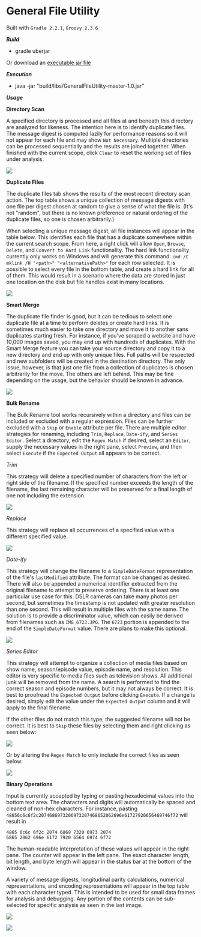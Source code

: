 General File Utility
===

Built with `Gradle 2.2.1`, `Groovy 2.3.6`

***Build***
*  gradle uberjar

Or download an [executable jar file](https://github.com/garypaduana/GeneralFileUtility/blob/master/binaries/GeneralFileUtility.jar?raw=true)

***Execution***
*  java -jar "build/libs/GeneralFileUtility-master-1.0.jar"

***Usage***

**Directory Scan**

A specified directory is processed and all files at and beneath this directory are analyzed for likeness.  The intention here is to identify duplicate files.  The message digest is computed lazily for performance reasons so it will not appear for each file and may show `Not Necessary`.  Multiple directories can be processed sequentially and the results are joined together.  When finished with the current scope, click `Clear` to reset the working set of files under analysis.

![](https://dl.dropboxusercontent.com/u/196323/github/general%20file%20utility/directoryscan.PNG)

**Duplicate Files**

The duplicate files tab shows the results of the most recent directory scan action.  The top table shows a unique collection of message digests with one file per digest chosen at random to give a sense of what the file is.  (It's not "random", but there is no known preference or natural ordering of the duplicate files, so one is chosen arbitrarily.)

When selecting a unique message digest, all file instances will appear in the table below.  This identifies each file that has a duplicate somewhere within the current search scope.  From here, a right click will allow `Open`, `Browse`, `Delete`, and `Convert to Hard Link` functionality.  The hard link functionality currently only works on Windows and will generate this command:  `cmd /C mklink /H "<path>" "<alternativePath>"` for each row selected.  It is possible to select every file in the bottom table, and create a hard link for all of them.  This would result in a scenario where the data are stored in just one location on the disk but file handles exist in many locations.

![](https://dl.dropboxusercontent.com/u/196323/github/general%20file%20utility/duplicatefiles.PNG)

**Smart Merge**

The duplicate file finder is good, but it can be tedious to select one duplicate file at a time to perform deletes or create hard links.  It is sometimes much easier to take one directory and move it to another sans duplicates starting fresh.  For instance, if you've scraped a website and have 10,000 images saved, you may end up with hundreds of duplicates.  With the Smart Merge feature you can take your source directory and copy it to a new directory and end up with only unique files.  Full paths will be respected and new subfolders will be created in the destination directory.  The only issue, however, is that just one file from a collection of duplicates is chosen arbitrarily for the move.  The others are left behind.  This may be fine depending on the usage, but the behavior should be known in advance.

![](https://dl.dropboxusercontent.com/u/196323/github/general%20file%20utility/smartmerge.PNG)

**Bulk Rename**

The Bulk Rename tool works recursively within a directory and files can be included or excluded with a regular expression.  Files can be further excluded with a `Skip` or `Enable` attribute per file.  There are multiple editor strategies for renaming, including `Trim`, `Replace`, `Date-ify`, and `Series Editor`.  Select a directory, edit the `Regex Match` if desired, select an `Editor`, supply the necessary values in the right pane, select `Preview`, and then select `Execute` if the `Expected Output` all appears to be correct.

*Trim*

This strategy will delete a specified number of characters from the left or right side of the filename.  If the specified number exceeds the length of the filename, the last remaining character will be preserved for a final length of one not including the extension.

![](https://dl.dropboxusercontent.com/u/196323/github/general%20file%20utility/rename_trim.PNG)

*Replace*

This strategy will replace all occurrences of a specified value with a different specified value.

![](https://dl.dropboxusercontent.com/u/196323/github/general%20file%20utility/rename_replace.PNG)

*Date-ify*

This strategy will change the filename to a `SimpleDateFormat` representation of the file's `lastModified` attribute.  The format can be changed as desired.  There will also be appended a numerical identifier extracted from the original filename to attempt to preserve ordering.  There is at least one particular use case for this.  DSLR cameras can take many photos per second, but sometimes the timestamp is not updated with greater resolution than one second.  This will result in multiple files with the same name.  The solution is to provide a discriminator value, which can easily be derived from filenames such as `IMG_6723.JPG`.  The `6723` portion is appended to the end of the `SimpleDateFormat` value.  There are plans to make this optional.

![](https://dl.dropboxusercontent.com/u/196323/github/general%20file%20utility/rename_dateify.PNG)

*Series Editor*

This strategy will attempt to organize a collection of media files based on show name, season/episode value, episode name, and resolution.  This editor is very specific to media files such as television shows.  All additional junk will be removed from the name.  A search is performed to find the correct season and episode numbers, but it may not always be correct.  It is best to proofread the `Expected Output` before clicking `Execute`.  If a change is desired, simply edit the value under the `Expected Output` column and it will apply to the final filename.

If the other files do not match this type, the suggested filename will not be correct.  It is best to `Skip` these files by selecting them and right clicking as seen below:

![](https://dl.dropboxusercontent.com/u/196323/github/general%20file%20utility/rename_show_skip.png)

Or by altering the `Regex Match` to only include the correct files as seen below:

![](https://dl.dropboxusercontent.com/u/196323/github/general%20file%20utility/rename_show_valid.PNG)

**Binary Operations**

Input is currently accepted by typing or pasting hexadecimal values into the bottom text area.  The characters and digits will automatically be spaced and cleaned of non-hex characters.  For instance, pasting `48656c6c6f2c2074686973206973207468652062696e61727920656469746f72` will result in 

`4865 6c6c 6f2c 2074 6869 7320 6973 2074`<br>
`6865 2062 696e 6172 7920 6564 6974 6f72`

The human-readable interpretation of these values will appear in the right pane.  The counter will appear in the left pane.  The exact character length, bit length, and byte length will appear in the status bar at the bottom of the window.

A variety of message digests, longitudinal parity calculations, numerical representations, and encoding representations will appear in the top table with each character typed.  This is intended to be used for small data frames for analysis and debugging.  Any portion of the contents can be sub-selected for specific analysis as seen in the last image.

![](https://dl.dropboxusercontent.com/u/196323/github/general%20file%20utility/binary%20operations.PNG)

![](https://dl.dropboxusercontent.com/u/196323/github/general%20file%20utility/binary%20operations_subselect.PNG)
